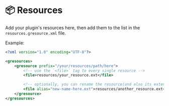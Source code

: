 # :package: Resources

Add your plugin's resources here, then add them to the list in the `resources.gresource.xml` file.

Example:
```xml
<?xml version="1.0" encoding="UTF-8"?>

<gresources>
    <gresource prefix="/your/resources/path/here">
        <!-- use the `<file>` tag to every single resource -->
        <file>resources/your_resource.ext</file>

        <!-- optionally, you can rename the resource(and also its extension!) -->
        <file alias="new-name-here.ext">resources/another_resource.ext</file>
    </gresource>
</gresources>
```
